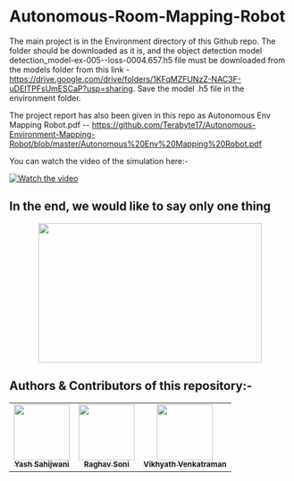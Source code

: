 # Autonomous-Room-Mapping-Robot
The main project is in the Environment directory of this Github repo. The folder should be downloaded as it is, and the object detection model detection_model-ex-005--loss-0004.657.h5 file must be downloaded from the models folder from this link - https://drive.google.com/drive/folders/1KFqMZFUNzZ-NAC3F-uDEITPFsUmESCaP?usp=sharing.
Save the model .h5 file in the environment folder.

The project report has also been given in this repo as Autonomous Env Mapping Robot.pdf -- https://github.com/Terabyte17/Autonomous-Environment-Mapping-Robot/blob/master/Autonomous%20Env%20Mapping%20Robot.pdf

You can watch the video of the simulation here:-

[![Watch the video](https://github.com/Terabyte17/Autonomous-Room-Mapping-Robot/blob/master/Grid%20Media/Grid.png)](https://youtu.be/uudKL_lkSS8)

## In the end, we would like to say only one thing
<p align="center">
 <img  width="400" height="250" src="https://github.com/Terabyte17/Autonomous-Room-Mapping-Robot/blob/master/work.jpg">
</p>

## Authors & Contributors of this repository:-

<center>
 
<table>
 <td align="center">
     <a href="https://github.com/Terabyte17">
    <img src="https://avatars1.githubusercontent.com/u/60649571?s=400&u=e8e56b7d722ad82052f836ca929c79216144e425&v=4" width="100px;" alt=""/><br /><sub><b>Yash Sahijwani</b></sub></a><br />
    </td>
    <td align="center">
     <a href="https://github.com/Raghav-Soni">
    <img src="https://avatars2.githubusercontent.com/u/60649723?s=400&v=4" width="100px;" alt=""/><br /><sub><b>Raghav Soni</b></sub></a><br /></td>
  <td align="center">
     <a href="https://github.com/Vikhyath08">
    <img src="https://avatars3.githubusercontent.com/u/55887656?s=400&v=4" width="100px;" alt=""/><br /><sub><b>Vikhyath Venkatraman</b></sub></a><br /></td>
    
</table>

</center>
